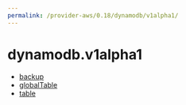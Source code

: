 ```yaml
---
permalink: /provider-aws/0.18/dynamodb/v1alpha1/
---
```


# dynamodb.v1alpha1



* [backup](backup.md)
* [globalTable](globalTable.md)
* [table](table.md)